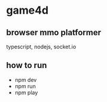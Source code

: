 # game4d
## browser mmo platformer
typescript, nodejs, socket.io
## how to run
- npm dev
- npm run
- npm play

